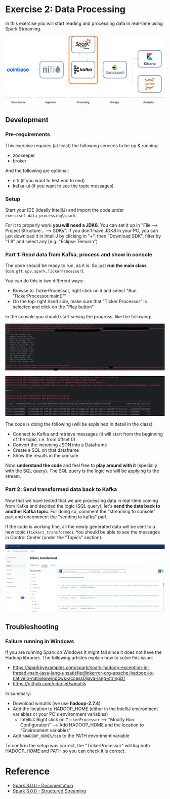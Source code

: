 # Exercise 2: Data Processing

In this exercise you will start reading and processing data in real-time using Spark Streaming.

![Exercise architecture](../img/architecture_exercise2.png)

## Development

### Pre-requirements

This exercise requires (at least) the following services to be up & running:

* zookeeper
* broker

And the following are optional:

* nifi (if you want to test end to end)
* kafka-ui (if you want to see the topic messages)

### Setup

Start your IDE (ideally IntelliJ) and import the code under `exercise2_data_processing\spark`.

For it to properly work **you will need a JDK8**. You can set it up in "File --> Project Structure... --> SDKs". If you don't have JDK8 in your PC, you can just download it in IntelliJ by clicking in "+", then "Download SDK", filter by "1.8" and select any (e.g. "Eclipse Temurin")

### Part 1: Read data from Kafka, process and show in console

The code should be ready to run, as it is. So just **run the main class** (`com.gft.upv.spark.TickerProcessor`).

You can do this in two different ways:
* Browse to TickerProcessor, right click on it and select "Run 'TickerProcessor.main()'"
* On the top-right hand side, make sure that "Ticker Processor" is selected and click on the "Play button"

In the console you should start seeing the progress, like the following:

![Spark Execution 1](../img/spark_streaming_execution1.png)

![Spark Execution 2](../img/spark_streaming_execution2.png)

The code is doing the following (will be explained in detail in the class):

* Connect to Kafka and retrieve messages (it will start from the beginning of the topic, i.e. from offset 0)
* Convert the incoming JSON into a Dataframe
* Create a SQL on that dataframe
* Show the results in the console

Now, **understand the code** and feel free to **play around with it** (specially with the SQL query). The SQL query is the logic we will be applying to the stream.

### Part 2: Send transformed data back to Kafka

Now that we have tested that we are processing data in real-time coming from Kafka and decided the logic (SQL query), let's **send the data back to another Kafka topic**. For doing so, comment the "streaming to console" part and uncomment the "sending to kafka" part.

If the code is working fine, all the newly generated data will be sent to a new topic (`tickers_transformed`). You should be able to see the messages in Control Center (under the "Topics" section).

![Kafka Message](../img/spark_streaming_execution3.png)

## Troubleshooting

### Failure running in Windows

If you are running Spark on Windows it might fail since it does not have the Hadoop libraries. The following articles explain how to solve this issue:

* https://sparkbyexamples.com/spark/spark-hadoop-exception-in-thread-main-java-lang-unsatisfiedlinkerror-org-apache-hadoop-io-nativeio-nativeiowindows-access0ljava-lang-stringiz/
* https://github.com/cdarlint/winutils

In summary:

* Download winutils (we use **hadoop-2.7.4**)
* Add the location to HADOOP_HOME (either in the IntelliJ environment variables or your PC's environment variables)
  * IntelliJ: Right click on ```TickerProcessor``` --> "Modify Run Configuration" --> Add HADOOP_HOME and the location to "Environment variables"
* Add `%HADOOP_HOME%/bin` to the PATH envoriment variable

To confirm the setup was correct, the "TickerProcessor" will log both HADOOP_HOME and PATH so you can check it is correct.

# Reference

* [Spark 3.0.0 - Documentation](https://spark.apache.org/docs/3.0.0/)
* [Spark 3.0.0 - Structured Streaming](https://spark.apache.org/docs/3.0.0/structured-streaming-programming-guide.html)